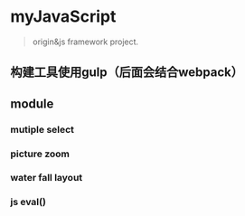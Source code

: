 # myJavaScript
> origin&amp;js framework project.

## 构建工具使用gulp（后面会结合webpack）

## module

### mutiple select

### picture zoom

### water fall layout

### js eval()